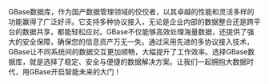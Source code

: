 GBase数据库，作为国产数据管理领域的佼佼者，以其卓越的性能和灵活多样的功能赢得了广泛好评。它支持多种协议接入，无论是企业内部的数据整合还是跨平台的数据共享，都能轻松应对。GBase不仅能够高效处理海量数据，还提供了强大的安全保障，确保您的信息资产万无一失。通过采用先进的多协议接入技术，GBase让不同系统间的数据交互更加顺畅，大幅提升了工作效率。选择GBase数据库，就是选择了稳定、安全与便捷的数据解决方案。让我们一起拥抱大数据时代，用GBase开启智能未来的大门！
